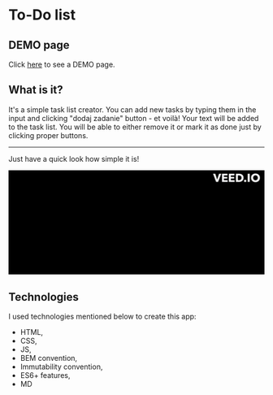 # To-Do list

## DEMO page

Click [here](https://mcbombipl.github.io/to-do-list/) to see a DEMO page.

## What is it?

It's a simple task list creator. You can add new tasks by typing them in the input and clicking "dodaj zadanie" button - et voilà! Your text will be added to the task list. You will be able to either remove it or mark it as done just by clicking proper buttons.
 ***
Just have a quick look how simple it is!

![DEMO gif](pictures/demo-gif.gif)

## Technologies

I used technologies mentioned below to create this app:
- HTML,
- CSS,
- JS,
- BEM convention,
- Immutability convention,
- ES6+ features,
- MD
